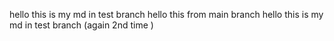 hello this is my md in test branch 
hello this from main branch 
hello this is my md in test branch (again 2nd time )